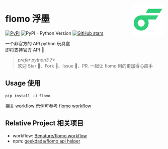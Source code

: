 <a href="https://flomoapp.com/"><img src="https://raw.githubusercontent.com/Benature/flomo/main/flomo/media/logo-192x192.png" height="100" align="right"></a>

# flomo 浮墨

[![PyPI](https://img.shields.io/pypi/v/flomo)](https://pypi.org/project/flomo/)
![PyPI - Python Version](https://img.shields.io/pypi/pyversions/flomo)
[![GitHub stars](https://img.shields.io/github/stars/Benature/AutoLaTeX)](https://github.com/Benature/flomo)

一个非官方的 API python 玩具盒  
即将支持官方 API 👀

> *prefer python3.7+*  
> 欢迎 Star 🌟、Fork 🍴、Issue 💬、PR. 一起让 flomo 用的更加得心应手

## Usage 使用

```shell
pip install -U flomo
```

相关 workflow 示例可参考 [flomo workflow](https://github.com/Benature/flomo-workflow)

## Relative Project 相关项目

- workflow: [Benature/flomo workflow](https://github.com/Benature/flomo-workflow)
- npm: [geekdada/flomo api helper](https://github.com/geekdada/flomo-api-helper)